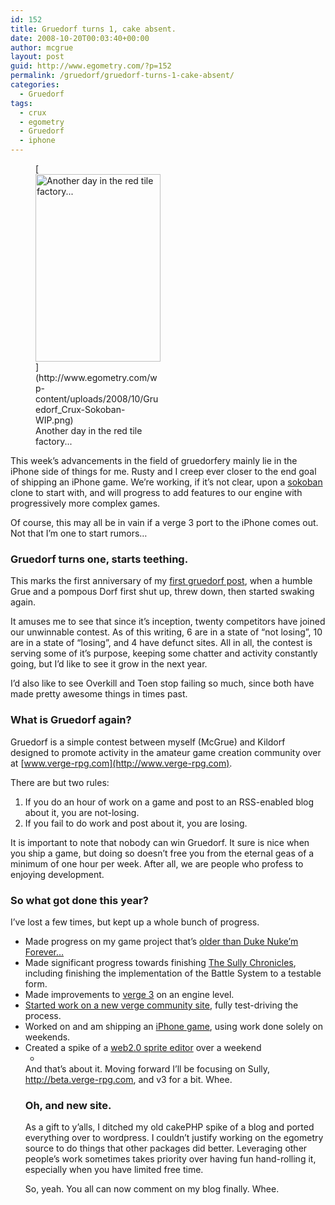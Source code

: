 ```yaml
---
id: 152
title: Gruedorf turns 1, cake absent.
date: 2008-10-20T00:03:40+00:00
author: mcgrue
layout: post
guid: http://www.egometry.com/?p=152
permalink: /gruedorf/gruedorf-turns-1-cake-absent/
categories:
  - Gruedorf
tags:
  - crux
  - egometry
  - Gruedorf
  - iphone
---
```

<figure id="attachment_153" style="width: 200px" class="wp-caption alignright">[<img class="size-medium wp-image-153" title="Crux Sokoban WIP" src="http://www.egometry.com/wp-content/uploads/2008/10/default-200x300.png" alt="Another day in the red tile factory..." width="200" height="300" srcset="https://www.egometry.com/i/2008/10/default-200x300.png 200w, https://www.egometry.com/i/2008/10/default.png 320w" sizes="(max-width: 200px) 85vw, 200px" />](http://www.egometry.com/wp-content/uploads/2008/10/Gruedorf_Crux-Sokoban-WIP.png)<figcaption class="wp-caption-text">Another day in the red tile factory...</figcaption></figure> 

This week&#8217;s advancements in the field of gruedorfery mainly lie in the iPhone side of things for me. Rusty and I creep ever closer to the end goal of shipping an iPhone game. We&#8217;re working, if it&#8217;s not clear, upon a [sokoban](http://en.wikipedia.org/wiki/Sokoban) clone to start with, and will progress to add features to our engine with progressively more complex games.

Of course, this may all be in vain if a verge 3 port to the iPhone comes out. Not that I&#8217;m one to start rumors&#8230;

### Gruedorf turns one, starts teething.

This marks the first anniversary of my [first gruedorf post](http://www.verge-rpg.com/boards/display_thread.php?id=131619), when a humble Grue and a pompous [](http://www.gearleaf.com)Dorf first shut up, threw down, then started swaking again.

It amuses me to see that since it&#8217;s inception, [](http://www.johnweng.com/gruedorf)twenty competitors have joined our unwinnable contest. As of this writing, 6 are in a state of &#8220;not losing&#8221;, 10 are in a state of &#8220;losing&#8221;, and 4 have defunct sites. All in all, the contest is serving some of it&#8217;s purpose, keeping some chatter and activity constantly going, but I&#8217;d like to see it grow in the next year.

I&#8217;d also like to see [](http://www.bananattack.com/blog)Overkill and [](http://stickninja.wordpress.com)Toen stop failing so much, since both have made pretty awesome things in times past.

### What is Gruedorf again?

Gruedorf is a simple contest between myself (McGrue) and Kildorf designed to promote activity in the amateur game creation community over at [www.verge-rpg.com](http://www.verge-rpg.com).

There are but two rules:

  1. If you do an hour of work on a game and post to an RSS-enabled blog about it, you are not-losing.
  2. If you fail to do work and post about it, you are losing.

It is important to note that nobody can win Gruedorf. It sure is nice when you ship a game, but doing so doesn&#8217;t free you from the eternal geas of a minimum of one hour per week. After all, we are people who profess to enjoying development.

### So what got done this year?

I&#8217;ve lost a few times, but kept up a whole bunch of progress.

  * Made progress on my game project that&#8217;s <a href=http://www.egometry.com/tag/astrad/>older than Duke Nuke&#8217;m Forever&#8230;</a>
  * Made significant progress towards finishing <a href=http://www.egometry.com/tag/sully/>The Sully Chronicles</a>, including finishing the implementation of the Battle System to a testable form.
  * Made improvements to <a href=http://www.egometry.com/tag/verge3/>verge 3</a> on an engine level.
  * <a href=http://www.egometry.com/tag/verge-rpg/>Started work on a new verge community site</a>, fully test-driving the process.
  * Worked on and am shipping an <a href=http://www.egometry.com/tag/iphone/>iPhone game</a>, using work done solely on weekends.
  * Created a spike of a <a href=http://www.egometry.com/tag/spritewright/>web2.0 sprite editor</a> over a weekend 
      * </ul> 
        And that&#8217;s about it. Moving forward I&#8217;ll be focusing on Sully, <a href=http://beta.verge-rpg.com >http://beta.verge-rpg.com</a>, and v3 for a bit. Whee.
        
        ### Oh, and new site.
        
        As a gift to y&#8217;alls, I ditched my old cakePHP spike of a blog and ported everything over to wordpress. I couldn&#8217;t justify working on the egometry source to do things that other packages did better. Leveraging other people&#8217;s work sometimes takes priority over having fun hand-rolling it, especially when you have limited free time.
        
        So, yeah. You all can now comment on my blog finally. Whee.